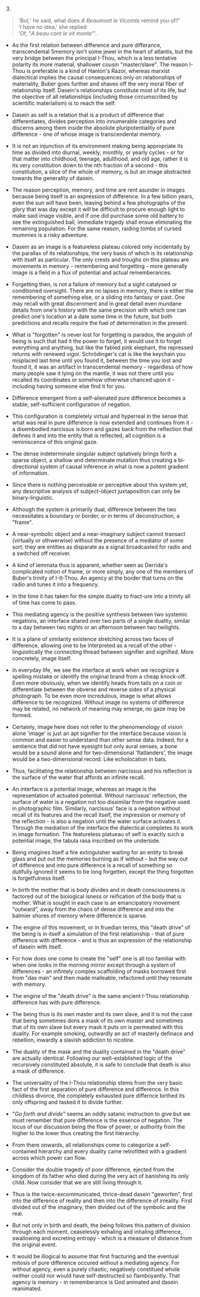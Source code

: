 3.


> '_But,_' he said, what does _A Beaumont le Vicomte_ remind you of?' \
> 'I have no idea,' she replied \
> 'Of, "_A beau cont le vit monte_"'. 

- As the first relation between difference and pure differance, transcendental 5memory isn't some jewel in the heart of atlantis, but the very bridge between the principal I-Thou, which is a less tentative polarity its more material, shallower cousin "master/slave". The reason I-Thou is preferable is a kind of Hanlon's Razor, whereas marxist dialectical implies the causal consequences only on relationships of materiality, Buber goes further and shaves off the very moral fiber of relationship itself. Dasein's relationships constitute most of its life, but the objective of all relationships (including those circumscribed by scientific materialism) is to reach the self.


- Dasein as self is a relation that is a product of difference that differentiates, divides perception into innumerable categories and discerns among them inside the absolute pluripotentiality of pure difference - one of whose image is transcendental memory.  


- It is not an injunction of its environment making being appropriate its time as divided into diurnal, weekly, monthly, or yearly cycles - or for that matter into childhood, teenage, adulthood, and old age, rather it is its very constitution down to the nth fraction of a second - this constitution, a slice of the whole of memory, is but an image abstracted towards the generality of dasein.


- The reason perception, memory, and time are rent asunder in images because being itself is an expression of difference. In a few billion years, even the sun will have been, leaving behind a few photographs of the glory that was day except it will be difficult to procure enough light to make said image visible, and if one did purchase some old battery to see the extinguished ball, immediate tragedy shall ensue eliminating the remaining population. For the same reason, raiding tombs of cursed mummies is a risky adventure.


- Dasein as an image is a featureless plateau colored only incidentally by the parallax of its relationships, the very basis of which is its relationship with itself as particular. The only crests and troughs on this plateau are movements in memory - remembering and forgetting - more generally image is a field in a flux of potential and actual rememberances.


- Forgetting then, is not a failure of memory but a sight catalysed or conditioned oversight. There are no lapses in memory, there is either the remembering of something else, or a sliding into fantasy or past. One may recall with great discernment and in great detail even mundane details from one's history with the same precision with which one can predict one's location at a date some time in the future, but both predictions and recalls require the fuel of determination in the present.
  
  
- What is "forgotten" is never lost for forgetting is paradox, the anguish of being is such that had it the power to forget, it would use it to forget everything and anything, but like the fabled pink elephant, the repressed returns with renewed vigor. Schrödinger's cat is like the keychain you misplaced last time until you found it, between the time you lost and found it, it was an artifact in transcendental memory - regardless of how many people saw it lying on the mantle, it was not there until you recalled its coordinates or somehow otherwise chanced upon it - including having someone else find it for you.


- Difference emergent from a self-alienated pure difference becomes a stable, self-sufficient configuration of negation.


- This configuration is completely virtual and hyperreal in the sense that what was real in pure difference is now extended and continues from it - a disembodied narcissus is born and gazes back from the reflection that defines it and into the entity that is reflected, all cognition is a reminiscence of this original gaze.


- The dense indeterminate singular subject optatively brings forth a sparse object, a shallow and determinate mutation thus creating a bi-directional system of causal inference in what is now a potent gradient of information.


- Since there is nothing perceivable or perceptive about this system yet, any descriptive analysis of subject-object juxtaposition can only be binary-linguistic.


- Although the system is primarily dual, difference between the two necessitates a boundary or border, or in terms of deconstruction, a "frame".


-  A near-symbolic object and a near-imaginary subject cannot transact (virtually or othwerwise) without the presence of a mediator of some sort, they are entities as disparate as a signal broadcasted for radio and a switched off receiver. 


-  A kind of lemmata thus is apparent, whether seen as Derrida's complicated notion of frame, or more simply, any one of the members of Buber's trinity of I-It-Thou. An agency at the border that turns on the radio and tunes it into a frequency.


-  In the time it has taken for the simple duality to fract-ure into a trinity all of time has come to pass.  


-  This mediating agency is the positive synthesis between two systemic negations, an interface shared over two parts of a single duality, similar to a day between two nights or an afternoon between two twilights.


- It is a plane of similarity existence stretching across two faces of difference, allowing one to be interpreted as a recall of the other - linguistically the connecting thread between signifier and signified. More concretely, image itself.


- In everyday life, we see the interface at work when we recognize a spelling mistake or identify the original brand from a cheap knock-off. Even more obviously, when we identify heads from tails on a coin or differentiate between the obverse and reverse sides of a physical photograph. To be even more incredulous, image is what allows difference to be recognized. Without image no systems of difference may be related, no network of meaning may emerge, no gaze may be formed.


- Certainly, image here does not refer to the phenomenology of vision alone 'image' is just an apt signifier for the interface because vision is common and easier to understand than other sense data. Indeed, for a sentience that did not have eyesight but only aural senses, a bone would be a sound alone and for two-dimensional 'flatlanders', the image would be a two-dimensional record. Like echolocation in bats.


- Thus, facilitating the relationship between narcissus and his reflection is the surface of the water that affords an infinite recall. 


- An interface is a potential image, whereas an image is the representation of actuated potential. Without narcissus' reflection, the surface of water is a negation not too dissimilar from the negative used in photographic film. Similarly, narcissus' face is a negation without recall of its features and the recall itself, the impression or memory of the reflection - is also a negation until the water surface activates it. Through the mediation of the interface the dialectical completes its work in image formation. The featureless platueau of self is exactly such a potential image, the tabula rasa inscribed on the underside.


- Being imagines itself a fire extinguisher waiting for an entity to break glass and put out the memories burning as if without - but the way out of difference and into pure difference is a recall of something so dutifully ignored it seems to be long forgetten, except the thing forgotten is forgetfulness itself.


- In birth the mother that is body divides and in death consciousness is factored out of the biological isness or reification of the body that is mother. What is sought in each case is an emancipatory movement "outward", away from the chaos of dense difference and into the balmier shores of memory where difference is sparse.


- The engine of this movement, or in fruedian terms, this "death drive" of the being is in itself a simulation of the first relationship - that of pure difference with difference - and is thus an expression of the relationship of dasein with itself. 


- For how does one come to create the "self" one is all too familiar with when one looks in the morning mirror except through a system of differences - an infintely complex scaffolding of masks borrowed first from "das man" and then made malleable, refactored until they resonate with memory.


- The engine of the "death drive" is the same ancient I-Thou relationship difference has with pure difference.


- The being thus is its own master and its own slave, and it is not the case that being sometimes dons a mask of its own master and sometimes that of its own slave but every mask it puts on is permeated with this duality. For example smoking, outwardly an act of masterly definace and rebellion, inwardly a slavish addiction to nicotine. 


- The duality of the mask and the duality contained in the "death drive" are actually identical. Following our well-established logic of the recursively constituted absolute, it is safe to conclude that death is also a mask of difference.


- The universality of the I-Thou relationship stems from the very basic fact of the first separation of pure difference and difference. In this childless divorce, the completely exhausted pure differnce birthed its only offspring and tasked it to divide further.


- "_Go forth and divide_" seems an oddly satanic instruction to give but we must remember that pure difference is the essence of negation. The locus of our discussion being the flow of power, or authority from the higher to the lower thus creating the first hierarchy.  


- From there onwards, all relationships come to categorize a self-contained hierarchy and every duality came retrofitted with a gradient across which power can flow.
 

- Consider the double tragedy of poor difference, ejected from the kingdom of its father who died during the very act of banishing its only child. Now consider that we are still living through it.


- Thus is the twice-excommunicated, thrice-dead dasein "geworfen", first into the difference of reality and then into the difference of irreality. First divided out of the imaginary, then divided out of the symbolic and the real. 


- But not only in birth and death, the being follows this pattern of division through each moment, ceaselessly exhaling and inhaling difference, swallowing and excreting entropy - which is a measure of distance from the original event.


- It would be illogical to assume that first fracturing  and the eventual mitosis of pure difference occured without a mediating agency. For without agency, even a purely chaotic, negatively constitued whole neither could nor would have self-destructed so flamboyantly. That agency is memory - in rememberance is God animated and dasein reanimated.